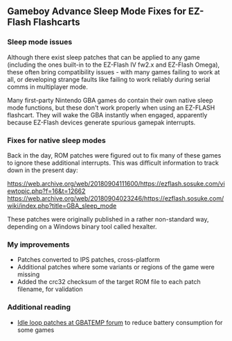 ## Gameboy Advance Sleep Mode Fixes for EZ-Flash Flashcarts

### Sleep mode issues

Although there exist sleep patches that can be applied to any game (including the ones built-in to the EZ-Flash IV fw2.x and EZ-Flash Omega), these often bring compatibility issues - with many games failing to work at all, or developing strange faults like failing to work reliably during serial comms in multiplayer mode.

Many first-party Nintendo GBA games do contain their own native sleep mode functions, but these don't work properly when using an EZ-FLASH flashcart. They will wake the GBA instantly when engaged, apparently because EZ-Flash devices generate spurious gamepak interrupts.

### Fixes for native sleep modes
Back in the day, ROM patches were figured out to fix many of these games to ignore these additional interrupts. This was difficult information to track down in the present day: 

https://web.archive.org/web/20180904111600/https://ezflash.sosuke.com/viewtopic.php?f=16&t=12662 
https://web.archive.org/web/20180904023246/https://ezflash.sosuke.com/wiki/index.php?title=GBA_sleep_mode 

These patches were originally published in a rather non-standard way, depending on a Windows binary tool called hexalter.

### My improvements
- Patches converted to IPS patches, cross-platform
- Additional patches where some variants or regions of the game were missing
- Added the crc32 checksum of the target ROM file to each patch filename, for validation

### Additional reading
- [Idle loop patches at GBATEMP forum](https://gbatemp.net/threads/game-boy-advance-idle-loop-patches-i-e-speedhacks.396278/) to reduce battery consumption for some games
